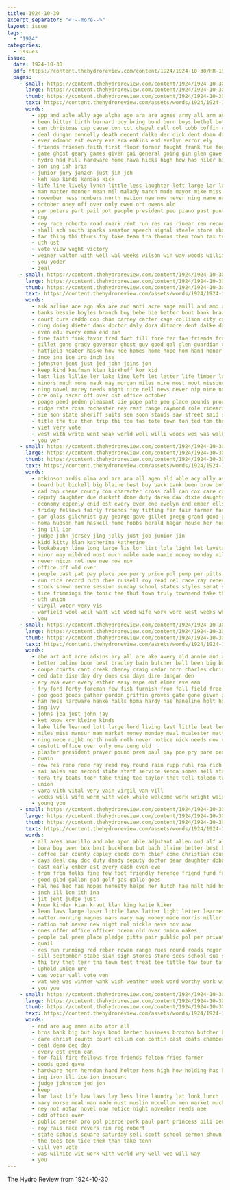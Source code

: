 ```yaml
---
title: 1924-10-30
excerpt_separator: "<!--more-->"
layout: issue
tags:
  - "1924"
categories:
  - issues
issue:
  date: 1924-10-30
  pdf: https://content.thehydroreview.com/content/1924/1924-10-30/HR-1924-10-30.pdf
  pages:
    - small: https://content.thehydroreview.com/content/1924/1924-10-30/small/HR-1924-10-30-01.jpg
      large: https://content.thehydroreview.com/content/1924/1924-10-30/large/HR-1924-10-30-01.jpg
      thumb: https://content.thehydroreview.com/content/1924/1924-10-30/thumbnails/HR-1924-10-30-01.jpg
      text: https://content.thehydroreview.com/assets/words/1924/1924-10-30/HR-1924-10-30-01.txt
      words:
        - app and able ally age alpha ago ara are agnes army all arm ano alexander aye ayo altus
        - been bitter birth bernard boy bring bond burn boys bethel both bales ball binger best better but ballot bend back battle bertha bee break bers bills
        - can christmas cap cause con cot chapel call col cobb coffin college cope clark cotton cor church cody class custer county chance come cream clinton crawford caddo citizen city cases
        - deal dungan donnelly death decent dalke der dick dent doan dan day duel demo duty dunn days dry done
        - ever edmond est every eve era eakins end evelyn error ely
        - friends friesen faith first floor forner fought frank fie fort for fleming foot few fuls far fell full field friday fire fun forks fallen fin fight fever from former
        - game ghost geary games given gai general going gin glen gave gear good ger
        - hydro had hill hardware home hava hicks high how has hiler hinton house hess held her head homa hase hatfield half him heres
        - ion ing ish iris
        - junior jury janzen just jim joh
        - kah kap kinds kansas kick
        - life line lively lynch little less laughter left large lar lunch lester loyal light like las list lie last
        - man matter manner mean mil malady march made mayor mike miss maso morning main mar mance men more many must mound
        - november ness numbers north nation new now never ning name neck not night nas notice
        - october oney off over only owen ort owens old
        - par peters part pail pot people president peo piano past punt per pein pleas pro pay persons present
        - quy
        - rey race roberta road roark rent run res ras rinear ren record rosser round roof read robert route
        - shall sch south sparks senator speech signal steele store shoats supper sarah soon second states sat sister she seven speed shoulder sup sine state strike sense season stove solo schools school stock sites slagell show score sunday sun stain saw son senior
        - tar thing thi thurs thy take team tra thomas them town tax tender tell than the taylor ture tonie ton tae talk
        - uth ust
        - vote view voght victory
        - weiner walton with well wal weeks wilson win way woods williams want west winning week will was went
        - you yoder
        - zeal
    - small: https://content.thehydroreview.com/content/1924/1924-10-30/small/HR-1924-10-30-02.jpg
      large: https://content.thehydroreview.com/content/1924/1924-10-30/large/HR-1924-10-30-02.jpg
      thumb: https://content.thehydroreview.com/content/1924/1924-10-30/thumbnails/HR-1924-10-30-02.jpg
      text: https://content.thehydroreview.com/assets/words/1924/1924-10-30/HR-1924-10-30-02.txt
      words:
        - ask arline ace ago aka are aud anti acre ange amill and amo all asi aid
        - banks bessie boyles branch buy bebe bie better bout bank brazil bedi bis bilderback barber boon beech blaine but been back bill beckett born
        - court cure caddo cop cham carney carter cage collison city came canis clay coe can corn clear county clerk cashier
        - ding doing dieter dank doctor daly dora ditmore dent dalke dats days dam dale daugherty ded desire daughter dav dage din due day
        - even edu every emma end ean
        - fine faith fink favor fred fort fill fore fer fae friends from for few frank flowers folks fear first
        - gillet gone grady governor ghost guy good gal glen guardian getting gates gibson
        - hatfield heater haske how hee homes home hope hom hand honor hin hub helt had homer herndon hoot him has hydro her health
        - ince ina ice ira inch ise
        - johnston jent just jed john joins jon
        - keep kind kaufman klan kirkhuff kor kid
        - last lies lillie ler lake line left let letter life limber luck lak lipscomb lea land lot
        - minors much mons mauk may morgan miles mire most moot missouri model miller money monday meme minn million mapel mol made meck man meridian
        - ning novel nerey needs night nice nell news never nip nine north noon not november
        - ore only oscar off over ost office october
        - poage peed peden pleasant pie pope pate peo place pounds proud princess par pat part people past polish pin paylor per poet patient page pipes
        - ridge rate ross rochester rey rest range raymond role rinearson roof renew robert ree
        - sie son state sheriff suits sen soon stands saw street said seeling seth shows special subject stambaugh sat states sum send sights severe sunday stepp sweets sutor stock sacre sine see sons spor sit simmons she save sever store seen stove
        - title the tie then trip thi too tas tote town ton ted tom them tera tha thie tailor tue
        - viet very vote
        - west with write went weak world well willi woods wes was walks wife will week wate walker wise work
        - you yer
    - small: https://content.thehydroreview.com/content/1924/1924-10-30/small/HR-1924-10-30-03.jpg
      large: https://content.thehydroreview.com/content/1924/1924-10-30/large/HR-1924-10-30-03.jpg
      thumb: https://content.thehydroreview.com/content/1924/1924-10-30/thumbnails/HR-1924-10-30-03.jpg
      text: https://content.thehydroreview.com/assets/words/1924/1924-10-30/HR-1924-10-30-03.txt
      words:
        - atkinson ardis alma and are ana all agen ald able acy ally ask aide
        - board but bickell big blaine best buy back bank been brow both boo
        - cad cap chene county con character cross call can cox care come city caller count clerk carnegie close court cotton che coa crosswhite caddo coats
        - deputy daughter due duckett done duty darko dav dixie daughters desire deal dau davis during
        - economy epperly enid est every ever ene evelyn end ember ellsworth
        - friday fellows fairly friends fay fitting far fair farmer farm forget from first for found faye
        - gar glass gilchrist guy george gave gillet gregg grand good gue
        - homa hudson ham haskell home hobbs herald hagan house her hook hus hil hinton has hydro hand him hands harry high had hes heres
        - ing ill ion
        - judge john jersey jing jolly just job junior jin
        - kidd kitty klan katherina katherine
        - lookabaugh line long large lis lor list lola light let laveta law lot
        - minor may mildred most much mable made mamie money monday miller matters mea men man minors mak mise means
        - never nixon not new nee now nov
        - office off old over
        - people past pat pay place peo perry price pol pump per pitts promise
        - run rice record ruth rhee russell roy read rel race ray renee
        - stock shown serre session sunday school states styles senat south store see settle smith standing strong saturday simpson sober ship save schoo such sheriff second say sterling sese service state stands stand silk simonds schools steele sos still senator
        - tice trimmings the tonic tee thut town truly townsend take thousand tama totter
        - uth union
        - virgil voter very vis
        - warfield wool well want wit wood wife work word west weeks white week was went with weatherford will wish wil
        - you
    - small: https://content.thehydroreview.com/content/1924/1924-10-30/small/HR-1924-10-30-04.jpg
      large: https://content.thehydroreview.com/content/1924/1924-10-30/large/HR-1924-10-30-04.jpg
      thumb: https://content.thehydroreview.com/content/1924/1924-10-30/thumbnails/HR-1924-10-30-04.jpg
      text: https://content.thehydroreview.com/assets/words/1924/1924-10-30/HR-1924-10-30-04.txt
      words:
        - abe art apt acre adkins ary all are ake avery ald annie aud and arth aye
        - better boline boor best bradley bain butcher ball been big bob billings bran brunt behe brewer bring butler brings bay blake berd bible business blest bae bank bost but
        - coupe courts cant creek cheney craig cedar corn charles christmas cream car cas caw claude church cattle con clock cos choice cheyenne cotton come cash can cade city
        - ded date dise day dry does dsa days dire dungan den
        - ery eva ever every esther easy espe ent elmer eve ean
        - fry ford forty foreman few fisk furnish from fall field free fore fred farra fee farrell first fresh full fon frank for fine fron
        - goo good goods gather gordon griffin groves gate gone given guest gow gas grain getting
        - han hess hardware henke halls homa hardy has haneline holt home hydro hood her hun hed hanes hinton hearty heard held hard
        - ing ivy
        - johns joa just john jay
        - ket know kry kleine kinds
        - lake life learned lott large lord living last little leat lee line lot
        - miles miss mansur mam market money monday meal mcalester matter matt milton macy mighty moore miller mee more morning mize
        - ning nece night north noah noth never notice nick needs now need ness noti not nice neighbors november neumeyer
        - onstott office over only oma oung old
        - plaster president prayer pound prem paul pay poe pry pare people pick plan part potter pull press place post pump pastor per pana pow price
        - quain
        - row res reno rede ray read roy round rain rupp ruhl roa rich rube rot real run route ruth
        - sai sales soo second state staff service senda somes sell states special sick smith shoats sit sale seats ser season she saturday sunday sei seiden sur sen soso star shorts stock son sun step see seat stigler
        - tera try teats toor take thing tae taylor thet tell toledo too tom toward them tas the town than tree team tonie trial
        - union
        - vara vith vital very vain virgil van vill
        - weeks will wife worm with week while welcome work wright waide wide was weatherford wheel wanta wyatt watch wil
        - young you
    - small: https://content.thehydroreview.com/content/1924/1924-10-30/small/HR-1924-10-30-05.jpg
      large: https://content.thehydroreview.com/content/1924/1924-10-30/large/HR-1924-10-30-05.jpg
      thumb: https://content.thehydroreview.com/content/1924/1924-10-30/thumbnails/HR-1924-10-30-05.jpg
      text: https://content.thehydroreview.com/assets/words/1924/1924-10-30/HR-1924-10-30-05.txt
      words:
        - all ares amarillo and abe apon able adjutant allen aud alf aly ave are apa ain army ahee anti
        - bora boy been box bert buckhorn but bach blaine better best beau bulk berkley big bank belong bor back bark
        - coffee car county copley caddo corn chief come christian count call clerk col clee counts chance check can court cant corres colonel chis city courts came contes cand
        - days deal day doc duty dandy deputy doctor dear daughter dobbin dusky during
        - east early ember est every eash even eve
        - from fron folks fine few foot friendly ference friend fund frost fillmore fill favor fellow free fig furco ford for fall
        - good glad gallon gad golf gas gallo goes
        - hal hes hed has hopes honesty helps her hutch hae halt had honey handle husband hydro heart home heen hone house hatfield
        - inch ill ion ith ina
        - jit jent judge just
        - know kinder kian kraut klan king katie kiker
        - lean laws large laser little lass latter light letter learned lacy left like list loe lovely living law live line lie less lords last lee
        - matter morning magnes mans many may money made morris miller mamie martial mey mat men magnolia more must man
        - nation not never new night nol nickle neve nov now
        - ones offer office officer ocean old over onion oakes
        - people pal pree place pledge pitts pair public pol per private pec pastor phillipe
        - quail
        - res run running red reber rowan range rues round roads regar room read real rest renew
        - sill september stabe sian sigh stores store sees school sua strong sled stand streets sister such service spare state she snyder small sie singer sat seem set schools saturday
        - thi try thet terr tha town test treat tee tittle tow tour tall then the tho them tite tam ten tell
        - uphold union ure
        - vas voter vall vote ven
        - wat wee was winter wank wish weather week word worthy work wilson wife water went well wig works will walter with
        - you yue
    - small: https://content.thehydroreview.com/content/1924/1924-10-30/small/HR-1924-10-30-06.jpg
      large: https://content.thehydroreview.com/content/1924/1924-10-30/large/HR-1924-10-30-06.jpg
      thumb: https://content.thehydroreview.com/content/1924/1924-10-30/thumbnails/HR-1924-10-30-06.jpg
      text: https://content.thehydroreview.com/assets/words/1924/1924-10-30/HR-1924-10-30-06.txt
      words:
        - and are aug ames alto ator all
        - bros bank big but boys bond barber business broxton butcher best bill buy blaine been
        - care christ counts court collum con contin cast coats chambers church can caddo come cap county
        - deal demo dec day
        - every est even ean
        - for fail fire fellows free friends felton fries farmer
        - goods good gave
        - hardware hern herndon hand holter hens high how holding has hye hydro handle
        - ing iron ili ice ion innocent
        - judge johnston jed jon
        - keep
        - lar last life law laws lay less line laundry lat look lunch
        - mary morse meal man made must muslin mccollum men market much
        - ney not notar novel now notice night november needs nee
        - odd office over
        - public person pro pol pierce pork paul part princess pili per
        - roy rais race revers rin reg robert
        - state schools square saturday sell scott school sermon shown see stuff starts sam sale spencer ser
        - the tees ton tice them than take tenn
        - vill ven vote
        - was wilhite wit work with world wry well wee will way
        - you
---
```


The Hydro Review from 1924-10-30

<!--more-->

